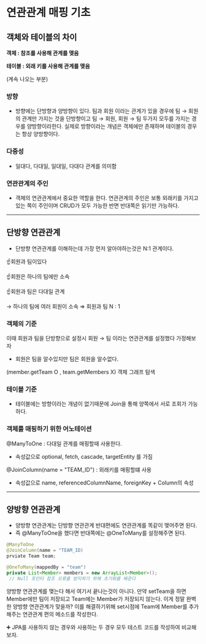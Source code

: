 

# 연관관계 매핑 기초

## 객체와 테이블의 차이

**객체 : 참조를 사용해 관계를 맺음**

**테이블 : 외래 키를 사용해 관계를 맺음**

(계속 나오는 부분) 

### 방향

- 방향에는 단방향과 양방향이 있다. 팀과 회원 이라는 관계가 있을 경우에 팀 → 회원의 관계만 가지는 것을 단방향이고 팀 → 회원, 회원 → 팀 두가지 모두를 가지는 경우를 양방향이라한다. 실제로 방향이라는 개념은 객체에만 존재하며 테이블의 경우는 항상 양방향이다.

### 다중성

- 일대다, 다대일, 일대일, 다대다 관계를 의미함

### 연관관계의 주인

- 객체의 연관관계에서 중요한 역할을 한다. 연관관계의 주인은 보통 외래키를 가지고 있는 쪽이 주인이며 CRUD가 모두 가능한 반면 반대쪽은 읽기만 가능하다.

---

## 단방향 연관관계

- 단방향 연관관계를 이해하는데 가장 먼저 알아야하는것은 N:1 관계이다.

☝️회원과 팀이있다

☝️회원은 하나의 팀에만 소속

☝️회원과 팀은 다대일 관계

→ 하나의 팀에 여러 회원이 소속 ⇒ 회원과 팀 N : 1

### 객체의 기준

이때 회원과 팀을 단방향으로 설정시 회원 → 팀 이라는 연관관계를 설정했다 가정해보자

- 회원은 팀을 알수있지만 팀은 회원을 알수없다.

(member.getTeam O , team.getMembers X) 객체 그래프 탐색

### 테이블 기준

- 테이블에는 방향이라는 개념이 없기때문에 Join을 통해 양쪽에서 서로 조회가 가능하다.

### 객체를 매핑하기 위한 어노테이션

@ManyToOne : 다대일 관계를 매핑할때 사용한다.

- 속성값으로 optional, fetch, cascade, targetEntity 를 가짐

@JoinColumn(name = "TEAM_ID") : 외래키를 매핑할떄 사용

- 속성값으로 name, referencedColumnName, foreignKey + Column의 속성

---

## 양방향 연관관계

- 양방향 연관관계는 단방향 연관관계 반대편에도 연관관계를 똑같이 맺어주면 된다.
- 즉 @ManyToOne을 했다면 반대쪽에는 @OneToMany를 설정해주면 된다.

```java
@ManyToOne
@JoinColumn(name = "TEAM_ID)
prviate Team team;

@OneToMany(mappedBy = "team")
private List<Member> members = new ArrayList<Member>();
 // Null 포인터 참조 오류를 방지하기 위해 초기화를 해준다
```

양방향 연관관계를 맺는다 해서 여기서 끝나는것이 아니다. 만약 setTeam을 하면 Member에만 팀이 저장되고 Team에는 Member가 저장되지 않는다. 이게 정말 완벽한 양방향 연관관계가 맞을까? 이를 해결하기위해 set시점에 Team에 Member를 추가해주는 연관관계 편의 메소드를 작성한다.

➕ JPA를 사용하지 않는 경우와 사용하는 두 경우 모두 테스트 코드를 작성하여 비교해 보자.